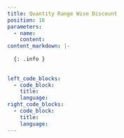 ```yaml
---
title: Quantity Range Wise Discount 
position: 16
parameters:
  - name:
    content:
content_markdown: |- 
  
  {: .info }
  
  
left_code_blocks:
  - code_block:
    title:
    language:
right_code_blocks:
  - code_block:
    title:
    language:
---
```

